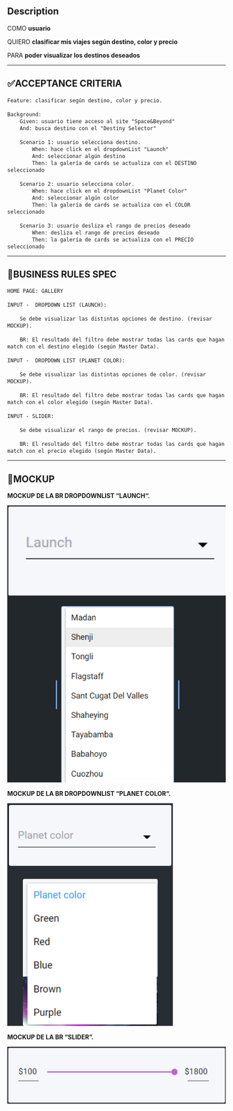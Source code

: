 ## Description

COMO **usuario**

QUIERO **clasificar mis viajes según destino, color y precio**

PARA **poder visualizar los destinos deseados**

-----

## ✅ACCEPTANCE CRITERIA

    Feature: clasificar según destino, color y precio.

    Background:
        Given: usuario tiene acceso al site "Space&Beyond"
        And: busca destino con el "Destiny Selector"

        Scenario 1: usuario selecciona destino.
            When: hace click en el dropdownList "Launch"
            And: seleccionar algún destino
            Then: la galería de cards se actualiza con el DESTINO seleccionado

        Scenario 2: usuario selecciona color.
            When: hace click en el dropdownList "Planet Color"
            And: seleccionar algún color
            Then: la galería de cards se actualiza con el COLOR seleccionado

        Scenario 3: usuario desliza el rango de precios deseado
            When: desliza el rango de precios deseado
            Then: la galería de cards se actualiza con el PRECIO seleccionado

----

## 🚩BUSINESS RULES SPEC


    HOME PAGE: GALLERY

    INPUT -  DROPDOWN LIST (LAUNCH):

        Se debe visualizar las distintas opciones de destino. (revisar MOCKUP).

        BR: El resultado del filtro debe mostrar todas las cards que hagan match con el destino elegido (según Master Data).

    INPUT -  DROPDOWN LIST (PLANET COLOR):

        Se debe visualizar las distintas opciones de color. (revisar MOCKUP).

        BR: El resultado del filtro debe mostrar todas las cards que hagan match con el color elegido (según Master Data).

    INPUT - SLIDER:

        Se debe visualizar el rango de precios. (revisar MOCKUP).

        BR: El resultado del filtro debe mostrar todas las cards que hagan match con el precio elegido (según Master Data).

----

## 🎴MOCKUP


**MOCKUP DE LA BR DROPDOWNLIST “LAUNCH“.**

![Launch](image.png)

**MOCKUP DE LA BR DROPDOWNLIST “PLANET COLOR“.**

![Planet Color](image-1.png)

**MOCKUP DE LA BR “SLIDER”.**

![Slider](image-2.png)